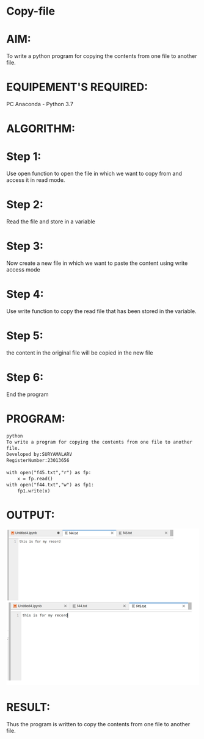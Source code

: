 # Copy-file
# AIM:
To write a python program for copying the contents from one file to another file.

# EQUIPEMENT'S REQUIRED:
PC Anaconda - Python 3.7

# ALGORITHM:
# Step 1:
Use open function to open the file in which we want to copy from and access it in read mode.

# Step 2:
Read the file and store in a variable

# Step 3:
Now create a new file in which we want to paste the content using write access mode

# Step 4:
Use write function to copy the read file that has been stored in the variable.

# Step 5:
the content in the original file will be copied in the new file

# Step 6:
End the program

# PROGRAM:
```
python
To write a program for copying the contents from one file to another file.
Developed by:SURYAMALARV
RegisterNumber:23013656

with open("f45.txt","r") as fp:
    x = fp.read()
with open("f44.txt","w") as fp1:
    fp1.write(x)
```
# OUTPUT:
![Alt text](<Screenshot 2023-12-30 110404.png>)


# RESULT:
Thus the program is written to copy the contents from one file to another file.
